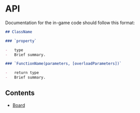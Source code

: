 # API

Documentation for the in-game code should follow this format:

```md
## ClassName

### `property`

-   type
-   Brief summary.

### `FunctionName(parameters, [overloadParameters])`

-   return type
-   Brief summary.
```

## Contents

-   [Board](/api/board/)
